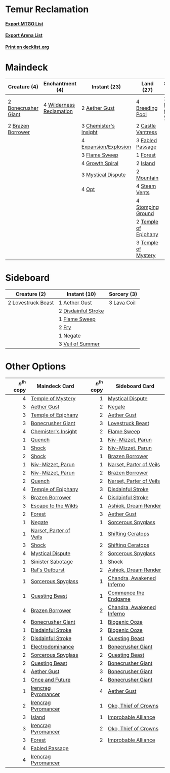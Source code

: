 # Temur Reclamation

#### [Export MTGO List](../collection/Temur%20Reclamation/Temur%20Reclamation.txt)
#### [Export Arena List](../collection/Temur%20Reclamation/Temur%20Reclamation_arena.txt)
#### [Print on decklist.org](http://decklist.org/?deckmain=2%09Aether%20Gust%0A2%09Bonecrusher%20Giant%0A2%09Brazen%20Borrower%0A4%09Breeding%20Pool%0A2%09Castle%20Vantress%0A3%09Chemister's%20Insight%0A2%09Escape%20to%20the%20Wilds%0A4%09Expansion/Explosion%0A3%09Fabled%20Passage%0A3%09Flame%20Sweep%0A1%09Forest%0A4%09Growth%20Spiral%0A2%09Island%0A2%09Mountain%0A3%09Mystical%20Dispute%0A4%09Opt%0A4%09Steam%20Vents%0A4%09Stomping%20Ground%0A2%09Temple%20of%20Epiphany%0A3%09Temple%20of%20Mystery%0A4%09Wilderness%20Reclamation&deckside=1%09Aether%20Gust%0A2%09Disdainful%20Stroke%0A1%09Flame%20Sweep%0A2%09Fry%0A3%09Lava%20Coil%0A2%09Lovestruck%20Beast%0A1%09Negate%0A3%09Veil%20of%20Summer)
# Maindeck

|                                         Creature (4)                                         |                                          Enchantment (4)                                          |                                          Instant (23)                                          |                                           Land (27)                                           |                                          Sorcery (2)                                           |
|----------------------------------------------------------------------------------------------|---------------------------------------------------------------------------------------------------|------------------------------------------------------------------------------------------------|-----------------------------------------------------------------------------------------------|------------------------------------------------------------------------------------------------|
|2 [Bonecrusher Giant](http://gatherer.wizards.com/Pages/Card/Details.aspx?multiverseid=473077)|4 [Wilderness Reclamation](http://gatherer.wizards.com/Pages/Card/Details.aspx?multiverseid=457293)|2 [Aether Gust](http://gatherer.wizards.com/Pages/Card/Details.aspx?multiverseid=466796)        |4 [Breeding Pool](http://gatherer.wizards.com/Pages/Card/Details.aspx?multiverseid=97088)      |2 [Escape to the Wilds](http://gatherer.wizards.com/Pages/Card/Details.aspx?multiverseid=473151)|
|2 [Brazen Borrower](http://gatherer.wizards.com/Pages/Card/Details.aspx?multiverseid=473001)  |                                                                                                   |3 [Chemister's Insight](http://gatherer.wizards.com/Pages/Card/Details.aspx?multiverseid=452782)|2 [Castle Vantress](http://gatherer.wizards.com/Pages/Card/Details.aspx?multiverseid=473204)   |                                                                                                |
|                                                                                              |                                                                                                   |4 [Expansion/Explosion](http://gatherer.wizards.com/Pages/Card/Details.aspx?multiverseid=452974)|3 [Fabled Passage](http://gatherer.wizards.com/Pages/Card/Details.aspx?multiverseid=473206)    |                                                                                                |
|                                                                                              |                                                                                                   |3 [Flame Sweep](http://gatherer.wizards.com/Pages/Card/Details.aspx?multiverseid=466893)        |1 [Forest](http://gatherer.wizards.com/Pages/Card/Details.aspx?multiverseid=439860)            |                                                                                                |
|                                                                                              |                                                                                                   |4 [Growth Spiral](http://gatherer.wizards.com/Pages/Card/Details.aspx?multiverseid=457322)      |2 [Island](http://gatherer.wizards.com/Pages/Card/Details.aspx?multiverseid=439857)            |                                                                                                |
|                                                                                              |                                                                                                   |3 [Mystical Dispute](http://gatherer.wizards.com/Pages/Card/Details.aspx?multiverseid=473020)   |2 [Mountain](http://gatherer.wizards.com/Pages/Card/Details.aspx?multiverseid=439859)          |                                                                                                |
|                                                                                              |                                                                                                   |4 [Opt](http://gatherer.wizards.com/Pages/Card/Details.aspx?multiverseid=442948)                |4 [Steam Vents](http://gatherer.wizards.com/Pages/Card/Details.aspx?multiverseid=405109)       |                                                                                                |
|                                                                                              |                                                                                                   |                                                                                                |4 [Stomping Ground](http://gatherer.wizards.com/Pages/Card/Details.aspx?multiverseid=405110)   |                                                                                                |
|                                                                                              |                                                                                                   |                                                                                                |2 [Temple of Epiphany](http://gatherer.wizards.com/Pages/Card/Details.aspx?multiverseid=442808)|                                                                                                |
|                                                                                              |                                                                                                   |                                                                                                |3 [Temple of Mystery](http://gatherer.wizards.com/Pages/Card/Details.aspx?multiverseid=373571) |                                                                                                |


# Sideboard

|                                        Creature (2)                                         |                                         Instant (10)                                         |                                     Sorcery (3)                                      |
|---------------------------------------------------------------------------------------------|----------------------------------------------------------------------------------------------|--------------------------------------------------------------------------------------|
|2 [Lovestruck Beast](http://gatherer.wizards.com/Pages/Card/Details.aspx?multiverseid=473127)|1 [Aether Gust](http://gatherer.wizards.com/Pages/Card/Details.aspx?multiverseid=466796)      |3 [Lava Coil](http://gatherer.wizards.com/Pages/Card/Details.aspx?multiverseid=452858)|
|                                                                                             |2 [Disdainful Stroke](http://gatherer.wizards.com/Pages/Card/Details.aspx?multiverseid=420705)|                                                                                      |
|                                                                                             |1 [Flame Sweep](http://gatherer.wizards.com/Pages/Card/Details.aspx?multiverseid=466893)      |                                                                                      |
|                                                                                             |2 [Fry](http://gatherer.wizards.com/Pages/Card/Details.aspx?multiverseid=466894)              |                                                                                      |
|                                                                                             |1 [Negate](http://gatherer.wizards.com/Pages/Card/Details.aspx?multiverseid=423707)           |                                                                                      |
|                                                                                             |3 [Veil of Summer](http://gatherer.wizards.com/Pages/Card/Details.aspx?multiverseid=466952)   |                                                                                      |


# Other Options

|*n*<sup>th</sup> copy|                                          Maindeck Card                                           |*n*<sup>th</sup> copy|                                           Sideboard Card                                           |
|--------------------:|--------------------------------------------------------------------------------------------------|--------------------:|----------------------------------------------------------------------------------------------------|
|                    4|[Temple of Mystery](http://gatherer.wizards.com/Pages/Card/Details.aspx?multiverseid=373571)      |                    1|[Mystical Dispute](http://gatherer.wizards.com/Pages/Card/Details.aspx?multiverseid=473020)         |
|                    3|[Aether Gust](http://gatherer.wizards.com/Pages/Card/Details.aspx?multiverseid=466796)            |                    2|[Negate](http://gatherer.wizards.com/Pages/Card/Details.aspx?multiverseid=423707)                   |
|                    3|[Temple of Epiphany](http://gatherer.wizards.com/Pages/Card/Details.aspx?multiverseid=442808)     |                    2|[Aether Gust](http://gatherer.wizards.com/Pages/Card/Details.aspx?multiverseid=466796)              |
|                    3|[Bonecrusher Giant](http://gatherer.wizards.com/Pages/Card/Details.aspx?multiverseid=473077)      |                    3|[Lovestruck Beast](http://gatherer.wizards.com/Pages/Card/Details.aspx?multiverseid=473127)         |
|                    4|[Chemister's Insight](http://gatherer.wizards.com/Pages/Card/Details.aspx?multiverseid=452782)    |                    2|[Flame Sweep](http://gatherer.wizards.com/Pages/Card/Details.aspx?multiverseid=466893)              |
|                    1|[Quench](http://gatherer.wizards.com/Pages/Card/Details.aspx?multiverseid=457192)                 |                    1|[Niv-Mizzet, Parun](http://gatherer.wizards.com/Pages/Card/Details.aspx?multiverseid=452942)        |
|                    1|[Shock](http://gatherer.wizards.com/Pages/Card/Details.aspx?multiverseid=129732)                  |                    2|[Niv-Mizzet, Parun](http://gatherer.wizards.com/Pages/Card/Details.aspx?multiverseid=452942)        |
|                    2|[Shock](http://gatherer.wizards.com/Pages/Card/Details.aspx?multiverseid=129732)                  |                    1|[Brazen Borrower](http://gatherer.wizards.com/Pages/Card/Details.aspx?multiverseid=473001)          |
|                    1|[Niv-Mizzet, Parun](http://gatherer.wizards.com/Pages/Card/Details.aspx?multiverseid=452942)      |                    1|[Narset, Parter of Veils](http://gatherer.wizards.com/Pages/Card/Details.aspx?multiverseid=460988)  |
|                    2|[Niv-Mizzet, Parun](http://gatherer.wizards.com/Pages/Card/Details.aspx?multiverseid=452942)      |                    2|[Brazen Borrower](http://gatherer.wizards.com/Pages/Card/Details.aspx?multiverseid=473001)          |
|                    2|[Quench](http://gatherer.wizards.com/Pages/Card/Details.aspx?multiverseid=457192)                 |                    2|[Narset, Parter of Veils](http://gatherer.wizards.com/Pages/Card/Details.aspx?multiverseid=460988)  |
|                    4|[Temple of Epiphany](http://gatherer.wizards.com/Pages/Card/Details.aspx?multiverseid=442808)     |                    3|[Disdainful Stroke](http://gatherer.wizards.com/Pages/Card/Details.aspx?multiverseid=420705)        |
|                    3|[Brazen Borrower](http://gatherer.wizards.com/Pages/Card/Details.aspx?multiverseid=473001)        |                    4|[Disdainful Stroke](http://gatherer.wizards.com/Pages/Card/Details.aspx?multiverseid=420705)        |
|                    3|[Escape to the Wilds](http://gatherer.wizards.com/Pages/Card/Details.aspx?multiverseid=473151)    |                    1|[Ashiok, Dream Render](http://gatherer.wizards.com/Pages/Card/Details.aspx?multiverseid=461155)     |
|                    2|[Forest](http://gatherer.wizards.com/Pages/Card/Details.aspx?multiverseid=439860)                 |                    3|[Aether Gust](http://gatherer.wizards.com/Pages/Card/Details.aspx?multiverseid=466796)              |
|                    1|[Negate](http://gatherer.wizards.com/Pages/Card/Details.aspx?multiverseid=423707)                 |                    1|[Sorcerous Spyglass](http://gatherer.wizards.com/Pages/Card/Details.aspx?multiverseid=435407)       |
|                    1|[Narset, Parter of Veils](http://gatherer.wizards.com/Pages/Card/Details.aspx?multiverseid=460988)|                    1|[Shifting Ceratops](http://gatherer.wizards.com/Pages/Card/Details.aspx?multiverseid=466948)        |
|                    3|[Shock](http://gatherer.wizards.com/Pages/Card/Details.aspx?multiverseid=129732)                  |                    2|[Shifting Ceratops](http://gatherer.wizards.com/Pages/Card/Details.aspx?multiverseid=466948)        |
|                    4|[Mystical Dispute](http://gatherer.wizards.com/Pages/Card/Details.aspx?multiverseid=473020)       |                    2|[Sorcerous Spyglass](http://gatherer.wizards.com/Pages/Card/Details.aspx?multiverseid=435407)       |
|                    1|[Sinister Sabotage](http://gatherer.wizards.com/Pages/Card/Details.aspx?multiverseid=452804)      |                    1|[Shock](http://gatherer.wizards.com/Pages/Card/Details.aspx?multiverseid=129732)                    |
|                    1|[Ral's Outburst](http://gatherer.wizards.com/Pages/Card/Details.aspx?multiverseid=461139)         |                    2|[Ashiok, Dream Render](http://gatherer.wizards.com/Pages/Card/Details.aspx?multiverseid=461155)     |
|                    1|[Sorcerous Spyglass](http://gatherer.wizards.com/Pages/Card/Details.aspx?multiverseid=435407)     |                    1|[Chandra, Awakened Inferno](http://gatherer.wizards.com/Pages/Card/Details.aspx?multiverseid=466881)|
|                    1|[Questing Beast](http://gatherer.wizards.com/Pages/Card/Details.aspx?multiverseid=473133)         |                    1|[Commence the Endgame](http://gatherer.wizards.com/Pages/Card/Details.aspx?multiverseid=460972)     |
|                    4|[Brazen Borrower](http://gatherer.wizards.com/Pages/Card/Details.aspx?multiverseid=473001)        |                    2|[Chandra, Awakened Inferno](http://gatherer.wizards.com/Pages/Card/Details.aspx?multiverseid=466881)|
|                    4|[Bonecrusher Giant](http://gatherer.wizards.com/Pages/Card/Details.aspx?multiverseid=473077)      |                    1|[Biogenic Ooze](http://gatherer.wizards.com/Pages/Card/Details.aspx?multiverseid=457266)            |
|                    1|[Disdainful Stroke](http://gatherer.wizards.com/Pages/Card/Details.aspx?multiverseid=420705)      |                    2|[Biogenic Ooze](http://gatherer.wizards.com/Pages/Card/Details.aspx?multiverseid=457266)            |
|                    2|[Disdainful Stroke](http://gatherer.wizards.com/Pages/Card/Details.aspx?multiverseid=420705)      |                    1|[Questing Beast](http://gatherer.wizards.com/Pages/Card/Details.aspx?multiverseid=473133)           |
|                    1|[Electrodominance](http://gatherer.wizards.com/Pages/Card/Details.aspx?multiverseid=457243)       |                    1|[Bonecrusher Giant](http://gatherer.wizards.com/Pages/Card/Details.aspx?multiverseid=473077)        |
|                    2|[Sorcerous Spyglass](http://gatherer.wizards.com/Pages/Card/Details.aspx?multiverseid=435407)     |                    2|[Questing Beast](http://gatherer.wizards.com/Pages/Card/Details.aspx?multiverseid=473133)           |
|                    2|[Questing Beast](http://gatherer.wizards.com/Pages/Card/Details.aspx?multiverseid=473133)         |                    2|[Bonecrusher Giant](http://gatherer.wizards.com/Pages/Card/Details.aspx?multiverseid=473077)        |
|                    4|[Aether Gust](http://gatherer.wizards.com/Pages/Card/Details.aspx?multiverseid=466796)            |                    3|[Bonecrusher Giant](http://gatherer.wizards.com/Pages/Card/Details.aspx?multiverseid=473077)        |
|                    1|[Once and Future](http://gatherer.wizards.com/Pages/Card/Details.aspx?multiverseid=473130)        |                    4|[Bonecrusher Giant](http://gatherer.wizards.com/Pages/Card/Details.aspx?multiverseid=473077)        |
|                    1|[Irencrag Pyromancer](http://gatherer.wizards.com/Pages/Card/Details.aspx?multiverseid=473090)    |                    4|[Aether Gust](http://gatherer.wizards.com/Pages/Card/Details.aspx?multiverseid=466796)              |
|                    2|[Irencrag Pyromancer](http://gatherer.wizards.com/Pages/Card/Details.aspx?multiverseid=473090)    |                    1|[Oko, Thief of Crowns](http://gatherer.wizards.com/Pages/Card/Details.aspx?multiverseid=473159)     |
|                    3|[Island](http://gatherer.wizards.com/Pages/Card/Details.aspx?multiverseid=439857)                 |                    1|[Improbable Alliance](http://gatherer.wizards.com/Pages/Card/Details.aspx?multiverseid=473155)      |
|                    3|[Irencrag Pyromancer](http://gatherer.wizards.com/Pages/Card/Details.aspx?multiverseid=473090)    |                    2|[Oko, Thief of Crowns](http://gatherer.wizards.com/Pages/Card/Details.aspx?multiverseid=473159)     |
|                    3|[Forest](http://gatherer.wizards.com/Pages/Card/Details.aspx?multiverseid=439860)                 |                    2|[Improbable Alliance](http://gatherer.wizards.com/Pages/Card/Details.aspx?multiverseid=473155)      |
|                    4|[Fabled Passage](http://gatherer.wizards.com/Pages/Card/Details.aspx?multiverseid=473206)         |                     |                                                                                                    |
|                    4|[Irencrag Pyromancer](http://gatherer.wizards.com/Pages/Card/Details.aspx?multiverseid=473090)    |                     |                                                                                                    |

